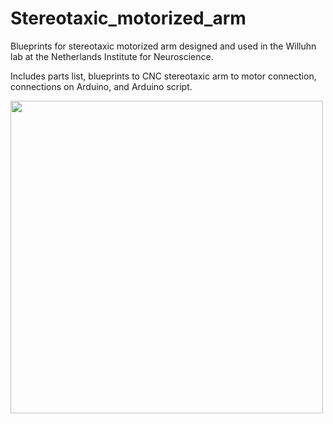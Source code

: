 # Stereotaxic_motorized_arm
Blueprints for stereotaxic motorized arm designed and used in the Willuhn lab at the Netherlands Institute for Neuroscience. 

Includes parts list, blueprints to CNC stereotaxic arm to motor connection, connections on Arduino, and Arduino script.
  
<img src="https://raw.githubusercontent.com/bastijnvandenboom/Stereotaxic_motorized_arm/main/images/BB_Stereotaxic_Robot1.jpg" width="500" align="center">

